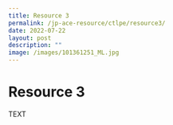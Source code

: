 ```yaml
---
title: Resource 3
permalink: /jp-ace-resource/ctlpe/resource3/
date: 2022-07-22
layout: post
description: ""
image: /images/101361251_ML.jpg
---
```

# Resource 3

TEXT